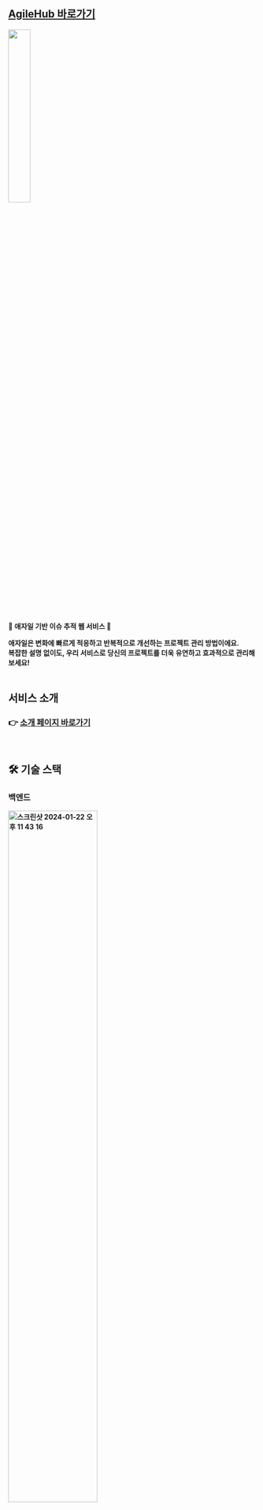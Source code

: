 

## [AgileHub 바로가기](https://www.agilehub.store)

<img src="https://github.com/AgileHub-DQ/Backend/assets/82764703/e4b936dc-2717-4bb7-b8a3-5794d9ff0c6a" width="30%">

<br>
<br>

<b> 🚀 애자일 기반 이슈 추적 웹 서비스 🚀

<b>애자일</b>은 변화에 빠르게 적응하고 반복적으로 개선하는 프로젝트 관리 방법이에요.
<br>
복잡한 설명 없이도, 우리 서비스로 당신의 프로젝트를 더욱 유연하고 효과적으로 관리해 보세요!
<br>
<br>

## 서비스 소개


### 👉 [소개 페이지 바로가기](https://github.com/AgileHub-DQ)

<br>

</div>

## 🛠️ 기술 스택

### 백엔드

<img width="60%" alt="스크린샷 2024-01-22 오후 11 43 16" src="https://github.com/AgileHub-DQ/Backend/assets/82764703/5ae46555-02d5-41e0-bf05-f9b6cdfa809e">

### 인프라

<img width="60%" alt="스크린샷 2024-01-22 오후 11 44 27" src="https://github.com/AgileHub-DQ/Backend/assets/82764703/80aa0b22-01a3-4b9d-98b9-3d569c9f1647">

<br>

## 서비스 요청 흐름도

<img width="70%" alt="스크린샷 2024-01-22 오후 11 44 27" src="https://github.com/AgileHub-DQ/Backend/assets/82764703/0ee31d45-7faa-42cd-9705-040bbc0d39ef">

## CI/CD

<img width="70%" alt="스크린샷 2024-01-22 오후 11 44 27" src="https://github.com/AgileHub-DQ/Backend/assets/82764703/161395f7-eae6-4ff0-ab98-8de072dad09d">

## 모니터링 구조도

<img width="70%" alt="스크린샷 2024-01-22 오후 11 44 27" src="https://github.com/AgileHub-DQ/Backend/assets/82764703/29bdf578-f76b-41dd-9c6f-bbc5ca9b5038">

## 프로젝트 특징

### 1. Docker 이미지를 GitHub Actions로 빌드 밎 배포하는 시간 단축 (13분 -> 5분)
[배포 하는데 걸리던 시간 13분을 5분으로 줄이기](https://babgeuleus.tistory.com/entry/%EB%B0%B0%ED%8F%AC-%ED%95%98%EB%8A%94%EB%8D%B0-%EA%B1%B8%EB%A6%AC%EB%8D%98-%EC%8B%9C%EA%B0%84-13%EB%B6%84%EC%9D%84-5%EB%B6%84%EC%9C%BC%EB%A1%9C-%EC%A4%84%EC%9D%B4%EA%B8%B0)
- 멀티스테이지 빌드 사용으로 이미지 크기 감소
- Docker 캐싱을 활용하여 빌드 시간 단축
- Gradle 빌드 옵션 최적화 (병렬 빌드 사용 및 테스트 제외)
- **성과**
    - 처음에 이미지 빌드 시 총 700MB였던 것이 적용 후 320MB로 줄어들어, 50% 이상의 용량 최적화달성
    - 배포 시간 13분에서 5분으로 단축 (약 62% 감소)
 
### 2. GitHub Actions를 활용한 CI/CD 파이프라인 구축 및 보안 문제 해결 
[self-hosted runners를 활용한 CI/CD 파이프라인 구축](https://babgeuleus.tistory.com/entry/CICD-%ED%8C%8C%EC%9D%B4%ED%94%84%EB%9D%BC%EC%9D%B8-%EA%B5%AC%EC%B6%95-Github-Actions-self-hosted-runners)
<br>
[GitHub Actions를 활용한 CI/CD 구축](https://babgeuleus.tistory.com/entry/ci-cd)
<br>
[Jenkins vs GitHub Actions](https://azure-capston.atlassian.net/wiki/x/AYAe)

- 팀원들의 CI/CD 학습 부담 경감을 위해 GitHub Actions와 Jenkins 비교 및 문서화
- GitHub Actions의 간편한 워크플로우 구축과 SSH 보안 문제 해결을 위해 self-hosted runners 도입


## 추가정보

### 👉 [팀위키](https://azure-capston.atlassian.net/wiki/x/3IAH)

### 👉 [Backend API Swagger Link](https://api.agilehub.store/swagger-ui/index.html)

### 👉 ERD

<img width="70%" alt="스크린샷 2024-01-22 오후 11 44 27" src="https://github.com/AgileHub-DQ/Backend/assets/82764703/0f6dcc71-7dc1-4559-922a-80076ec4f64e">

### 👉 로그인 요청 흐름도

<img width="70%" alt="스크린샷 2024-01-22 오후 11 44 27" src="https://github.com/AgileHub-DQ/Backend/assets/82764703/2581aad8-8c02-4a7d-a213-6caeac67dcc9">

### 👉 이메일 인증 요청 흐름도

<img width="70%" alt="스크린샷 2024-01-22 오후 11 44 27" src="https://github.com/AgileHub-DQ/Backend/assets/82764703/7addb7b2-601c-4b4c-87c4-117abcc1ddc7">

<br>

### 👉 멤버

| <img src="https://avatars.githubusercontent.com/u/82764703?v=4" width="130" height="130"> | <img src="https://avatars.githubusercontent.com/u/68385400?v=4" width="130" height="130"> | <img src="https://avatars.githubusercontent.com/u/107299318?v=4" width="130" height="130"> | <img src ="https://avatars.githubusercontent.com/u/109426768?v=4" width="130" height="130"> | 
|:-----------------------------------------------------------------------------------------:|:-----------------------------------------------------------------------------------------:| :------------------------------------------------------------------------------------------:|:-------------------------------------------------------------------------------------------:|
|                           [BE: 김민상](https://github.com/minsang-alt)                           |                              [BE: 최재영](https://github.com/Enble)        |                              [FE: 신승혜](https://github.com/drimh)                               |                             [FE: 주원희](https://github.com/wonhee126)                       |


